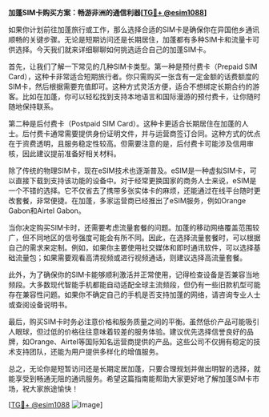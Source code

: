 **加蓬SIM卡购买方案：畅游非洲的通信利器[[TG💪+ @esim1088](https://t.me/s/esim1088)]**

如果你计划前往加蓬旅行或工作，那么选择合适的SIM卡是确保你在异国他乡通讯顺畅的关键步骤。无论是短期访问还是长期居住，加蓬都有多种SIM卡和流量卡可供选择。今天我们就来详细聊聊如何挑选适合自己的加蓬SIM卡。

首先，让我们了解一下常见的几种SIM卡类型。第一种是预付费卡（Prepaid SIM Card），这种卡非常适合短期旅行者。你只需购买一张含有一定金额的话费额度的SIM卡，然后根据需要充值即可。这种方式灵活方便，适合不想绑定长期合约的游客。比如在加蓬，你可以轻松找到支持本地语言和国际漫游的预付费卡，让你随时随地保持联系。

第二种是后付费卡（Postpaid SIM Card）。这种卡更适合长期居住在加蓬的人士。后付费卡通常需要提供身份证明文件，并与运营商签订合同。这种方式的优点在于资费透明，且服务稳定性较高。但需要注意的是，后付费卡可能涉及信用审核，因此建议提前准备好相关材料。

除了传统的物理SIM卡，现在eSIM技术也逐渐普及。eSIM是一种虚拟SIM卡，可以直接下载到支持该功能的设备中。对于经常更换国家的商务人士来说，eSIM是一个不错的选择。它不仅省去了携带多张实体卡的麻烦，还能通过在线平台随时更改套餐，非常便捷。在加蓬，多家运营商已经推出了eSIM服务，例如Orange Gabon和Airtel Gabon。

当你决定购买SIM卡时，还需要考虑流量套餐的问题。加蓬的移动网络覆盖范围较广，但不同地区的信号强度可能会有所不同。因此，在选择流量套餐时，可以根据自己的需求来定制。例如，如果你主要使用社交媒体和即时通讯软件，可以选择基础流量包；如果需要观看高清视频或进行视频通话，则建议选择高流量套餐。

此外，为了确保你的SIM卡能够顺利激活并正常使用，记得检查设备是否兼容当地频段。大多数现代智能手机都能自动适配全球主流频段，但仍有一些旧款机型可能存在兼容性问题。如果你不确定自己的手机是否支持加蓬的网络，请咨询专业人士或查阅设备说明书。

最后，购买SIM卡时务必注意价格和服务质量之间的平衡。虽然低价产品可能吸引人眼球，但过低的价格往往意味着较差的服务体验。建议优先选择信誉良好的品牌，如Orange、Airtel等国际知名运营商提供的产品。这些公司不仅拥有稳定的技术支持团队，还能为用户提供多样化的增值服务。

总之，无论你是短暂访问还是长期定居加蓬，只要合理规划并做出明智的选择，就能享受到畅通无阻的通讯服务。希望这篇指南能帮助大家更好地了解加蓬SIM卡市场，祝大家旅途愉快！

[[TG💪+ @esim1088](https://t.me/s/esim1088) ![Image](https://i.postimg.cc/4NQfJmqS/Snipaste-2025-05-13-00-14-12.png)]